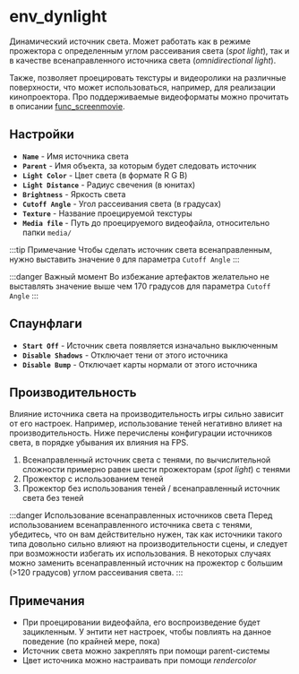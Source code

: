 ﻿# env_dynlight

Динамический источник света. Может работать как в режиме прожектора с определенным углом рассеивания света (*spot light*), так и в качестве всенаправленного источника света (*omnidirectional light*).

Также, позволяет проецировать текстуры и видеоролики на различные поверхности, что может использоваться, например, для реализации кинопроектора. Про поддерживаемые видеоформаты можно прочитать в описании [func_screenmovie](./func_screenmovie.md).

## Настройки

- **`Name`** - Имя источника света
- **`Parent`** - Имя объекта, за которым будет следовать источник
- **`Light Color`** - Цвет света (в формате R G B)
- **`Light Distance`** - Радиус свечения (в юнитах)
- **`Brightness`** - Яркость света
- **`Cutoff Angle`** - Угол рассеивания света (в градусах)
- **`Texture`** - Название проецируемой текстуры
- **`Media file`** - Путь до проецируемого видеофайла, относительно папки `media/`

:::tip Примечание
Чтобы сделать источник света всенаправленным, нужно выставить значение `0` для параметра `Cutoff Angle`
:::

:::danger Важный момент
Во избежание артефактов желательно не выставлять значение выше чем 170 градусов для параметра `Cutoff Angle`
:::

## Спаунфлаги

- **`Start Off`** - Источник света появляется изначально выключенным
- **`Disable Shadows`** - Отключает тени от этого источника
- **`Disable Bump`** - Отключает карты нормали от этого источника

## Производительность

Влияние источника света на производительность игры сильно зависит от его настроек. Например, использование теней негативно влияет на производительность. Ниже перечислены конфигурации источников света, в порядке убывания их влияния на FPS.

1. Всенаправленный источник света с тенями, по вычислительной сложности примерно равен шести прожекторам (*spot light*) с тенями
2. Прожектор с использованием теней
3. Прожектор без использования теней / всенаправленный источник света без теней

:::danger Использование всенаправленных источников света
Перед использованием всенаправленного источника света с тенями, убедитесь, что он вам действительно нужен, так как источники такого типа довольно сильно влияют на производительности сцены, и следует при возможности избегать их использования. В некоторых случаях можно заменить всенаправленный источник на прожектор с большим (>120 градусов) углом рассеивания света.
:::

## Примечания

- При проецировании видеофайла, его воспроизведение будет зацикленным. У энтити нет настроек, чтобы повлиять на данное поведение (по крайней мере, пока)
- Источник света можно закреплять при помощи parent-системы
- Цвет источника можно настраивать при помощи *rendercolor*
